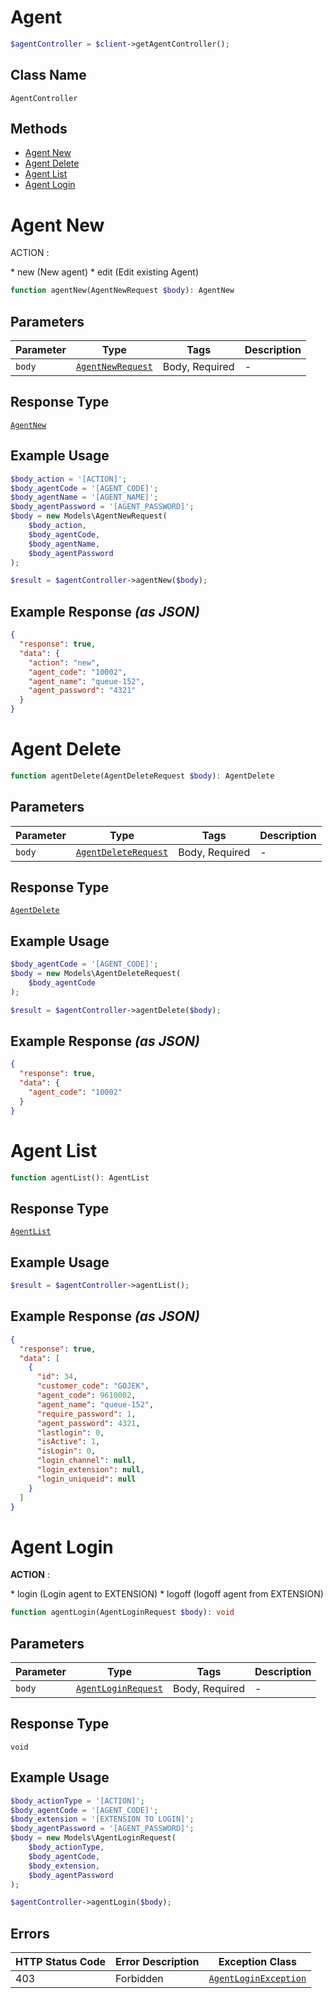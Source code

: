 # Agent

```php
$agentController = $client->getAgentController();
```

## Class Name

`AgentController`

## Methods

* [Agent New](../../doc/controllers/agent.md#agent-new)
* [Agent Delete](../../doc/controllers/agent.md#agent-delete)
* [Agent List](../../doc/controllers/agent.md#agent-list)
* [Agent Login](../../doc/controllers/agent.md#agent-login)


# Agent New

ACTION :

\*   new (New agent)
\*   edit (Edit existing Agent)

```php
function agentNew(AgentNewRequest $body): AgentNew
```

## Parameters

| Parameter | Type | Tags | Description |
|  --- | --- | --- | --- |
| `body` | [`AgentNewRequest`](../../doc/models/agent-new-request.md) | Body, Required | - |

## Response Type

[`AgentNew`](../../doc/models/agent-new.md)

## Example Usage

```php
$body_action = '[ACTION]';
$body_agentCode = '[AGENT_CODE]';
$body_agentName = '[AGENT_NAME]';
$body_agentPassword = '[AGENT_PASSWORD]';
$body = new Models\AgentNewRequest(
    $body_action,
    $body_agentCode,
    $body_agentName,
    $body_agentPassword
);

$result = $agentController->agentNew($body);
```

## Example Response *(as JSON)*

```json
{
  "response": true,
  "data": {
    "action": "new",
    "agent_code": "10002",
    "agent_name": "queue-152",
    "agent_password": "4321"
  }
}
```


# Agent Delete

```php
function agentDelete(AgentDeleteRequest $body): AgentDelete
```

## Parameters

| Parameter | Type | Tags | Description |
|  --- | --- | --- | --- |
| `body` | [`AgentDeleteRequest`](../../doc/models/agent-delete-request.md) | Body, Required | - |

## Response Type

[`AgentDelete`](../../doc/models/agent-delete.md)

## Example Usage

```php
$body_agentCode = '[AGENT_CODE]';
$body = new Models\AgentDeleteRequest(
    $body_agentCode
);

$result = $agentController->agentDelete($body);
```

## Example Response *(as JSON)*

```json
{
  "response": true,
  "data": {
    "agent_code": "10002"
  }
}
```


# Agent List

```php
function agentList(): AgentList
```

## Response Type

[`AgentList`](../../doc/models/agent-list.md)

## Example Usage

```php
$result = $agentController->agentList();
```

## Example Response *(as JSON)*

```json
{
  "response": true,
  "data": [
    {
      "id": 34,
      "customer_code": "GOJEK",
      "agent_code": 9610002,
      "agent_name": "queue-152",
      "require_password": 1,
      "agent_password": 4321,
      "lastlogin": 0,
      "isActive": 1,
      "isLogin": 0,
      "login_channel": null,
      "login_extension": null,
      "login_uniqueid": null
    }
  ]
}
```


# Agent Login

**ACTION** :

\*   login (Login agent to EXTENSION)
\*   logoff (logoff agent from EXTENSION)

```php
function agentLogin(AgentLoginRequest $body): void
```

## Parameters

| Parameter | Type | Tags | Description |
|  --- | --- | --- | --- |
| `body` | [`AgentLoginRequest`](../../doc/models/agent-login-request.md) | Body, Required | - |

## Response Type

`void`

## Example Usage

```php
$body_actionType = '[ACTION]';
$body_agentCode = '[AGENT_CODE]';
$body_extension = '[EXTENSION TO LOGIN]';
$body_agentPassword = '[AGENT_PASSWORD]';
$body = new Models\AgentLoginRequest(
    $body_actionType,
    $body_agentCode,
    $body_extension,
    $body_agentPassword
);

$agentController->agentLogin($body);
```

## Errors

| HTTP Status Code | Error Description | Exception Class |
|  --- | --- | --- |
| 403 | Forbidden | [`AgentLoginException`](../../doc/models/agent-login-exception.md) |

